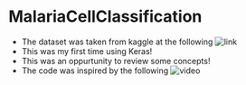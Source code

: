 # MalariaCellClassification

- The dataset was taken from kaggle at the following ![link](https://www.kaggle.com/datasets/iarunava/cell-images-for-detecting-malaria)
- This was my first time using Keras!
- This was an oppurtunity to review some concepts!
- The code was inspired by the following ![video](https://www.youtube.com/watch?v=R9PPxpzj5tI)
